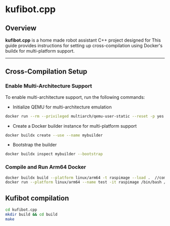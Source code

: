 # kufibot.cpp

## Overview
**kufibot.cpp** is a home made robot assistant C++ project designed for This guide provides instructions for setting up cross-compilation using Docker's buildx for multi-platform support.

---

## Cross-Compilation Setup

### Enable Multi-Architecture Support
To enable multi-architecture support, run the following commands:

* Initialize QEMU for multi-architecture emulation
```bash
docker run --rm --privileged multiarch/qemu-user-static --reset -p yes
```
* Create a Docker builder instance for multi-platform support
```bash
docker buildx create --use --name mybuilder
```
* Bootstrap the builder
```bash
docker buildx inspect mybuilder --bootstrap
```
### Compile and Run Arm64 Docker
```bash
docker buildx build --platform linux/arm64 -t raspimage --load .  //compile docker
docker run --platform linux/arm64 --name test -it raspimage /bin/bash // run the docker
```

## Kufibot compilation
```bash
cd kufibot.cpp
mkdir build && cd build
make
```
  

